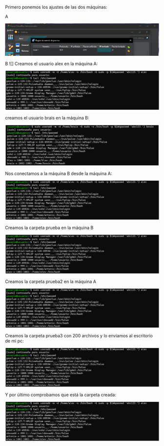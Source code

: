 Primero ponemos los ajustes de las dos máquinas:

A

![configuracionA](imagenes/Captura1.PNG)

B
![]
Creamos el usuario alex en la máquina A:

![crearAlex](imagenes/usuario_alex.png)

creamos el usuario brais en la máquina B:

![crearBrais](imagenes/usuario_brais.png)

Nos conectamos a la máquina B desde la máquina A:

![crearAlex](imagenes/usuario_alex.png)

Creamos la carpeta prueba en la máquina B

![crearAlex](imagenes/usuario_alex.png)

Creamos la carpeta prueba2 en la máquina A

![crearAlex](imagenes/usuario_alex.png)

Creamos la carpeta prueba3 con 200 archivos y lo enviamos al escritorio de mi pc:

![crearAlex](imagenes/usuario_alex.png)

Y por último comprobamos que está la carpeta creada:

![crearAlex](imagenes/usuario_alex.png)
